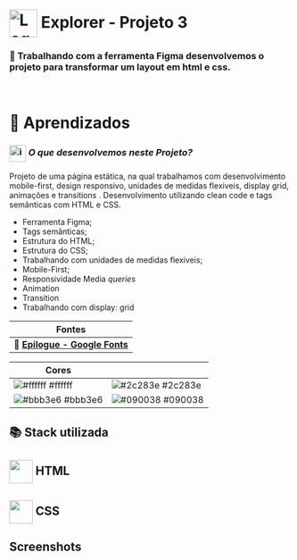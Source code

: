 # <img src="https://imgur.com/X4HdxWx.png"  width="50px" align="center" alt="Logo Explorer em formato de Hexagono Azul com detalhes azul claro"> Explorer - Projeto 3

### 📌 Trabalhando com a ferramenta Figma desenvolvemos o projeto para transformar um layout em html e css.

# <br>:book: Aprendizados

### <img src="https://imgur.com/VhTBbHg.png" alt="imagem de um notebook" align="center" width="30px"> _**O que desenvolvemos neste Projeto?**_

Projeto de uma página estática, na qual trabalhamos com desenvolvimento mobile-first, design responsivo, unidades de medidas flexiveis, display grid, animações e transitions . Desenvolvimento utilizando clean code e tags semânticas com HTML e CSS.

- Ferramenta Figma;
- Tags semânticas;
- Estrutura do HTML;
- Estrutura do CSS;
- Trabalhando com unidades de medidas flexiveis;
- Mobile-First;
- Responsividade Media *queries*
- Animation
- Transition
- Trabalhando com display: grid


| **Fontes** |
| ----------------- | 
| 🔗 **[Epilogue - Google Fonts](https://fonts.google.com/specimen/Poppins?query=Poppins)** |
    

  | **Cores**               |                                                 |
| ----------------- | ---------------------------------------------------------------- |
| ![#ffffff](http://via.placeholder.com/12/ffffff?text=+) #ffffff       | ![#2c283e](http://via.placeholder.com/12/2c283e?text=+) #2c283e |
| ![#bbb3e6](http://via.placeholder.com/12/bbb3e6?text=+) #bbb3e6       | ![#090038](http://via.placeholder.com/12/090038?text=+) #090038 |


## 📚 Stack utilizada

## <img src="https://imgur.com/JvOmHZg.png" width="42px" align="center">  **HTML**
## <img src="https://imgur.com/dsdsHjr.png" width="42px" align="center">  **CSS**


## Screenshots

<img src="">
